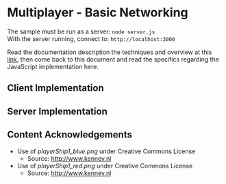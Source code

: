 # Multiplayer - Basic Networking

The sample must be run as a server: `node server.js`\
With the server running, connect to: `http://localhost:3000`

Read the documentation description the techniques and overview at this [link](https://github.com/ProfPorkins/GameTech/blob/master/doc/Multiplayer/Multiplayer-Step-1.md), then come back to this document and read the specifics regarding the JavaScript implementation here.

## Client Implementation

## Server Implementation

## Content Acknowledgements

* Use of *playerShip1_blue.png* under Creative Commons License
  * Source: http://www.kenney.nl
* Use of *playerShip1_red.png* under Creative Commons License
  * Source: http://www.kenney.nl
